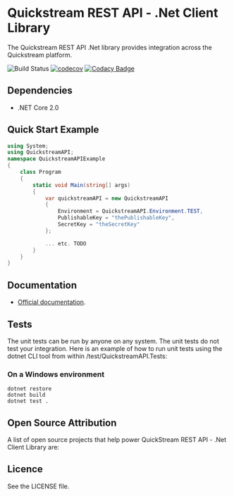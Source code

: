 # Quickstream REST API - .Net Client Library

The Quickstream REST API .Net library provides integration across the Quickstream platform.

![Build Status](https://travis-ci.org/seanobjames/quickstreamapi-dotnet.svg?branch=master) [![codecov](https://codecov.io/gh/seanobjames/quickstreamapi-dotnet/branch/master/graph/badge.svg)](https://codecov.io/gh/seanobjames/quickstreamapi-dotnet) [![Codacy Badge](https://api.codacy.com/project/badge/Grade/ba4ddfedddfc4bd0950f00050b8d3432)](https://www.codacy.com/app/seanobjames/quickstreamapi-dotnet?utm_source=github.com&amp;utm_medium=referral&amp;utm_content=seanobjames/quickstreamapi-dotnet&amp;utm_campaign=Badge_Grade)

## Dependencies

* .NET Core 2.0

## Quick Start Example

```csharp
using System;
using QuickstreamAPI;
namespace QuickstreamAPIExample
{
    class Program
    {
        static void Main(string[] args)
        {
            var quickstreamAPI = new QuickstreamAPI
            {
                Environment = QuickstreamAPI.Environment.TEST,
                PublishableKey = "thePublishableKey",
                SecretKey = "theSecretKey"
            };

            ... etc. TODO
        }
    }
}
```

## Documentation

* [Official documentation](https://quickstream.westpac.com.au/docs/quickstreamapi/v1/).

## Tests

The unit tests can be run by anyone on any system. The unit tests do not test your integration. Here is an example of how to run unit tests using the dotnet CLI tool from within /test/QuickstreamAPI.Tests:

### On a Windows environment

```text
dotnet restore
dotnet build
dotnet test .
```

## Open Source Attribution

A list of open source projects that help power QuickStream REST API - .Net Client Library are:

## Licence

See the LICENSE file.